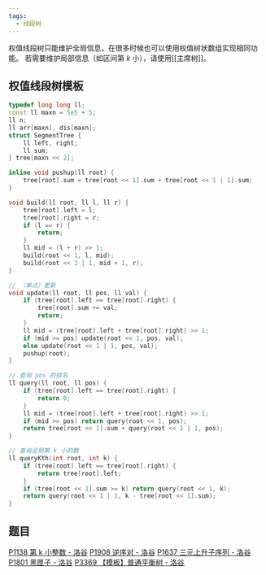 ```yaml
---
tags:
  - 线段树
---
```

权值线段树只能维护全局信息，在很多时候也可以使用权值树状数组实现相同功能。
若需要维护局部信息（如区间第 $k$ 小），请使用[[主席树]]。
## 权值线段树模板
```cpp
typedef long long ll;
const ll maxn = 5e5 + 5;
ll n;
ll arr[maxn], dis[maxn];
struct SegmentTree {
    ll left, right;
    ll sum;
} tree[maxn << 2];

inline void pushup(ll root) {
    tree[root].sum = tree[root << 1].sum + tree[root << 1 | 1].sum;
}

void build(ll root, ll l, ll r) {
    tree[root].left = l;
    tree[root].right = r;
    if (l == r) {
        return;
    }
    ll mid = (l + r) >> 1;
    build(root << 1, l, mid);
    build(root << 1 | 1, mid + 1, r);
}

// （单点）更新
void update(ll root, ll pos, ll val) {
    if (tree[root].left == tree[root].right) {
        tree[root].sum += val;
        return;
    }
    ll mid = (tree[root].left + tree[root].right) >> 1;
    if (mid >= pos) update(root << 1, pos, val);
    else update(root << 1 | 1, pos, val);
    pushup(root);
}

// 查询 pos 的排名
ll query(ll root, ll pos) {
    if (tree[root].left == tree[root].right) {
        return 0;
    }
    ll mid = (tree[root].left + tree[root].right) >> 1;
    if (mid >= pos) return query(root << 1, pos);
    return tree[root << 1].sum + query(root << 1 | 1, pos);
}

// 查询全局第 k 小的数
ll queryKth(int root, int k) {
    if (tree[root].left == tree[root].right) {
        return tree[root].left;
    }
    if (tree[root << 1].sum >= k) return query(root << 1, k);
    return query(root << 1 | 1, k - tree[root << 1].sum);
}
```
## 题目
[P1138 第 k 小整数 - 洛谷](https://www.luogu.com.cn/problem/P1138) 
[P1908 逆序对 - 洛谷](https://www.luogu.com.cn/problem/P1908) 
[P1637 三元上升子序列 - 洛谷](https://www.luogu.com.cn/problem/P1637) 
[P1801 黑匣子 - 洛谷](https://www.luogu.com.cn/problem/P1801) 
[P3369 【模板】普通平衡树 - 洛谷](https://www.luogu.com.cn/problem/P3369) 
